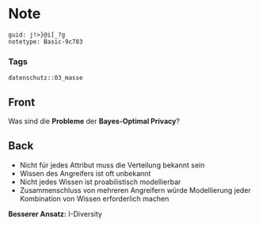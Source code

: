 # Note
```
guid: j!>}@i[_?g
notetype: Basic-9c783
```

### Tags
```
datenschutz::03_masse
```

## Front
Was sind die <b>Probleme</b> der <b>Bayes-Optimal Privacy</b>?

## Back
<ul>
  <li>Nicht für jedes Attribut muss die Verteilung bekannt sein
  <li>Wissen des Angreifers ist oft unbekannt
  <li>Nicht jedes Wissen ist proabilistisch modellierbar
  <li>Zusammenschluss von mehreren Angreifern würde Modellierung
  jeder Kombination von Wissen erforderlich machen
</ul><b>Besserer Ansatz:</b> I-Diversity
